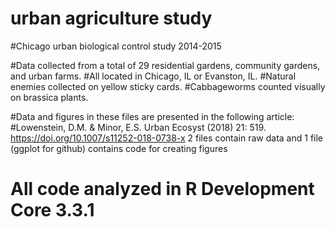 # urban agriculture study
#Chicago urban biological control study 2014-2015

#Data collected from a total of 29 residential gardens, community gardens, and urban farms. 
#All located in Chicago, IL or Evanston, IL. 
#Natural enemies collected on yellow sticky cards. 
#Cabbageworms counted visually on brassica plants.

#Data and figures in these files are presented in the following article:
#Lowenstein, D.M. & Minor, E.S. Urban Ecosyst (2018) 21: 519. https://doi.org/10.1007/s11252-018-0738-x
2 files contain raw data and 1 file (ggplot for github) contains code for creating figures

# All code analyzed in R Development Core 3.3.1
